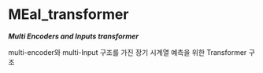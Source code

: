 # MEaI_transformer
*__Multi Encoders and Inputs transformer__*


multi-encoder와 multi-Input 구조를 가진 장기 시계열 예측을 위한 Transformer 구조
